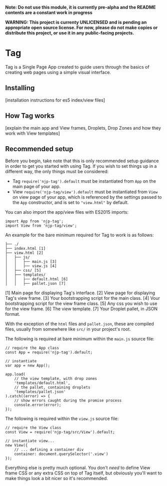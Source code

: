 **Note: Do not use this module, it is currently pre-alpha and the README contents are a constant work in progress**

**WARNING: This project is currenty UNLICENSED and is pending an appropriate open source license. For now, please do not make copies or distribute this project, or use it in any public-facing projects.**

# Tag
Tag is a Single Page App created to guide users through the basics of creating web pages using a simple visual interface.

## Installing

[installation instructions for es5 index/view files]

## How Tag works

[explain the main app and View frames, Droplets, Drop Zones and how they work with View templates]

## Recommended setup

Before you begin, take note that this is only recommended setup guidance in order to get you started with using Tag. If you wish to set things up in a different way, the only things must be considered:

 - Tag `require('njp-tag').default` must be instantiated from `App` on the main page of your app.
 - View `require('njp-tag/view').default` must be instantiated from `View` on view page of your app, which is referenced by the settings passed to the `App` constructor, and is set to `"view.html"` by default.

You can also import the app/view files with ES2015 imports:

```
import App from 'njp-tag';
import View from 'njp-tag/view';
```

An example for the bare minimum required for Tag to work is as follows:

```
├── ./
├── index.html [1]
├── view.html [2]
│   ├── js/
│   │   ├── main.js [3]
│   │   ├── view.js [4]
│   ├── css/ [5]
│   ├── templates/
│   │   ├── default.html [6]
│   │   ├── pallet.json [7]
```

[1] Main page for displaying Tag's interface.
[2] View page for displaying Tag's view frame.
[3] Your bootstrapping script for the main class.
[4] Vour bootstrapping script for the view frame class.
[5] Any css you wish to use for the view frame.
[6] The view template.
[7] Your Droplet pallet, in JSON format.

With the exception of the `html` files and `pallet.json`, these are compiled files, usually from somewhere like `src/` in your project's root.

The following is required at bare minimum within the `main.js` source file:

```
// require the App class
const App = require('njp-tag').default;

// instantiate
var app = new App();

app.load(
	// the view template, with drop zones
	'templates/default.html',
	// the pallet, containing droplets
	'templates/pallet.json'
).catch((error) => {
	// show errors caught during the promise process
	console.error(error);
});
```

The following is required within the `view.js` source file:

```
// require the View class
const View = require('njp-tag/src/View').default;

// instantiate view...
new View({
	// ... defining a container div
	container: document.querySelector('.view')
});
```

Everything else is pretty much optional. You don't *need* to define View frame CSS or any extra CSS on top of Tag itself, but obviously you'll want to make things look a bit nicer so it's recommended.